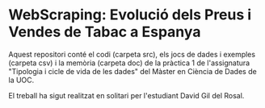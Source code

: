 # WebScraping: Evolució dels Preus i Vendes de Tabac a Espanya

Aquest repositori conté el codi (carpeta src), els jocs de dades i exemples (carpeta csv) i la memòria (carpeta doc) de la pràctica 1 de l'assignatura "Tipologia i cicle de vida de les dades" del Màster en Ciència de Dades de la UOC.

El treball ha sigut realitzat en solitari per l'estudiant David Gil del Rosal.
